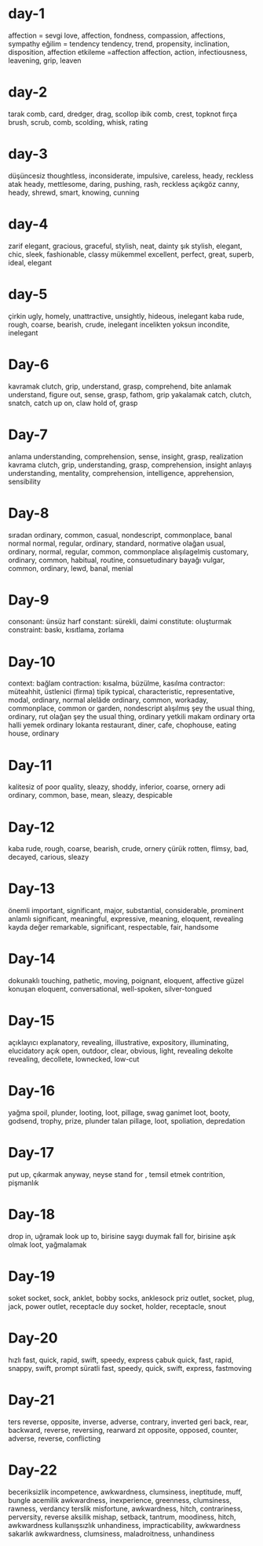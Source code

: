 # day-1
affection = sevgi
love, affection, fondness, compassion, affections, sympathy
eğilim = tendency
tendency, trend, propensity, inclination, disposition, affection
etkileme =affection
affection, action, infectiousness, leavening, grip, leaven

# day-2

tarak
comb, card, dredger, drag, scollop
ibik
comb, crest, topknot
fırça
brush, scrub, comb, scolding, whisk, rating

# day-3
düşüncesiz
thoughtless, inconsiderate, impulsive, careless, heady, reckless
atak
heady, mettlesome, daring, pushing, rash, reckless
açıkgöz
canny, heady, shrewd, smart, knowing, cunning

# day-4
zarif
elegant, gracious, graceful, stylish, neat, dainty
şık
stylish, elegant, chic, sleek, fashionable, classy
mükemmel
excellent, perfect, great, superb, ideal, elegant

# day-5
çirkin
ugly, homely, unattractive, unsightly, hideous, inelegant
kaba
rude, rough, coarse, bearish, crude, inelegant
incelikten yoksun
incondite, inelegant

# Day-6
kavramak
clutch, grip, understand, grasp, comprehend, bite
anlamak
understand, figure out, sense, grasp, fathom, grip
yakalamak
catch, clutch, snatch, catch up on, claw hold of, grasp

# Day-7
anlama
understanding, comprehension, sense, insight, grasp, realization
kavrama
clutch, grip, understanding, grasp, comprehension, insight
anlayış
understanding, mentality, comprehension, intelligence, apprehension, sensibility

# Day-8
sıradan ordinary, common, casual, nondescript, commonplace, banal
normal normal, regular, ordinary, standard, normative
olağan usual, ordinary, normal, regular, common, commonplace
alışılagelmiş customary, ordinary, common, habitual, routine, consuetudinary
bayağı vulgar, common, ordinary, lewd, banal, menial

# Day-9
consonant: ünsüz harf
constant: sürekli, daimi
constitute: oluşturmak
constraint: baskı, kısıtlama, zorlama

# Day-10
context: bağlam
contraction: kısalma, büzülme, kasılma
contractor: müteahhit, üstlenici (firma)
tipik typical, characteristic, representative, modal, ordinary, normal
alelâde ordinary, common, workaday, commonplace, common or garden, nondescript
alışılmış şey the usual thing, ordinary, rut
olağan şey the usual thing, ordinary
yetkili makam ordinary
orta halli yemek ordinary
lokanta restaurant, diner, cafe, chophouse, eating house, ordinary

# Day-11
kalitesiz
of poor quality, sleazy, shoddy, inferior, coarse, ornery
adi
ordinary, common, base, mean, sleazy, despicable


# Day-12
kaba
rude, rough, coarse, bearish, crude, ornery
çürük
rotten, flimsy, bad, decayed, carious, sleazy

# Day-13
önemli
important, significant, major, substantial, considerable, prominent
anlamlı
significant, meaningful, expressive, meaning, eloquent, revealing
kayda değer
remarkable, significant, respectable, fair, handsome

# Day-14
dokunaklı
touching, pathetic, moving, poignant, eloquent, affective
güzel konuşan
eloquent, conversational, well-spoken, silver-tongued

# Day-15
açıklayıcı
explanatory, revealing, illustrative, expository, illuminating, elucidatory
açık
open, outdoor, clear, obvious, light, revealing
dekolte
revealing, decollete, lownecked, low-cut

# Day-16
yağma
spoil, plunder, looting, loot, pillage, swag
ganimet
loot, booty, godsend, trophy, prize, plunder
talan
pillage, loot, spoliation, depredation

# Day-17
put up, çıkarmak
anyway, neyse
stand for , temsil etmek
contrition, pişmanlık

# Day-18
drop in, uğramak
look up to, birisine saygı duymak
fall for, birisine aşık olmak
loot, yağmalamak

# Day-19
soket
socket, sock, anklet, bobby socks, anklesock
priz
outlet, socket, plug, jack, power outlet, receptacle
duy
socket, holder, receptacle, snout

# Day-20
hızlı
fast, quick, rapid, swift, speedy, express
çabuk
quick, fast, rapid, snappy, swift, prompt
süratli
fast, speedy, quick, swift, express, fastmoving

# Day-21
ters
reverse, opposite, inverse, adverse, contrary, inverted
geri
back, rear, backward, reverse, reversing, rearward
zıt
opposite, opposed, counter, adverse, reverse, conflicting

# Day-22
beceriksizlik
incompetence, awkwardness, clumsiness, ineptitude, muff, bungle
acemilik
awkwardness, inexperience, greenness, clumsiness, rawness, verdancy
terslik
misfortune, awkwardness, hitch, contrariness, perversity, reverse
aksilik
mishap, setback, tantrum, moodiness, hitch, awkwardness
kullanışsızlık
unhandiness, impracticability, awkwardness
sakarlık
awkwardness, clumsiness, maladroitness, unhandiness